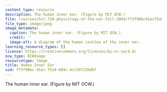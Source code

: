 ```yaml
---
content_type: resource
description: The human inner ear. (Figure by MIT OCW.)
file: /courses/hst-720-physiology-of-the-ear-fall-2004/ff3f90bc45acf5a9089cbcc50723bd6f_hst-720f04.jpg
file_type: image/jpeg
image_metadata:
  caption: The human inner ear. (Figure by MIT OCW.)
  credit: ''
  image-alt: A diagram of the human cochlea of the inner ear.
learning_resource_types: []
license: https://creativecommons.org/licenses/by-nc-sa/4.0/
ocw_type: OCWImage
resourcetype: Image
title: Human Inner Ear
uid: ff3f90bc-45ac-f5a9-089c-bcc50723bd6f
---
```

The human inner ear. (Figure by MIT OCW.)